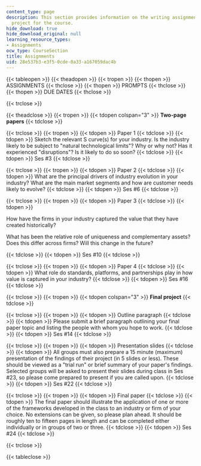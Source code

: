```yaml
---
content_type: page
description: This section provides information on the writing assignments and final
  project for the course.
hide_download: true
hide_download_original: null
learning_resource_types:
- Assignments
ocw_type: CourseSection
title: Assignments
uid: 28e537b3-e3f5-0cde-0a33-a167059dac4b
---
```


{{< tableopen >}}
{{< theadopen >}}
{{< tropen >}}
{{< thopen >}}
ASSIGNMENTS
{{< thclose >}}
{{< thopen >}}
PROMPTS
{{< thclose >}}
{{< thopen >}}
DUE DATES
{{< thclose >}}

{{< trclose >}}

{{< theadclose >}}
{{< tropen >}}
{{< tdopen colspan="3" >}}
**Two-page papers**
{{< tdclose >}}

{{< trclose >}}
{{< tropen >}}
{{< tdopen >}}
Paper 1
{{< tdclose >}}
{{< tdopen >}}
Sketch the relevant S curve(s) for your industry. Is the industry likely to be subject to "natural technological limits"? Why or why not? Has it experienced "disruptions"? Is it likely to do so soon?
{{< tdclose >}}
{{< tdopen >}}
Ses #3
{{< tdclose >}}

{{< trclose >}}
{{< tropen >}}
{{< tdopen >}}
Paper 2
{{< tdclose >}}
{{< tdopen >}}
What are the principal drivers of industry evolution in your industry? What are the main market segments and how are customer needs likely to evolve?
{{< tdclose >}}
{{< tdopen >}}
Ses #6
{{< tdclose >}}

{{< trclose >}}
{{< tropen >}}
{{< tdopen >}}
Paper 3
{{< tdclose >}}
{{< tdopen >}}


How have the firms in your industry captured the value that they have created historically?

What has been the relative role of uniqueness and complementary assets? Does this differ across firms? Will this change in the future?


{{< tdclose >}}
{{< tdopen >}}
Ses #10
{{< tdclose >}}

{{< trclose >}}
{{< tropen >}}
{{< tdopen >}}
Paper 4
{{< tdclose >}}
{{< tdopen >}}
What role do standards, platforms, and partnerships play in how value is captured in your industry?
{{< tdclose >}}
{{< tdopen >}}
Ses #16
{{< tdclose >}}

{{< trclose >}}
{{< tropen >}}
{{< tdopen colspan="3" >}}
**Final project**
{{< tdclose >}}

{{< trclose >}}
{{< tropen >}}
{{< tdopen >}}
Outline paragraph
{{< tdclose >}}
{{< tdopen >}}
Please submit a brief paragraph outlining your final paper topic and listing the people with whom you hope to work.
{{< tdclose >}}
{{< tdopen >}}
Ses #14
{{< tdclose >}}

{{< trclose >}}
{{< tropen >}}
{{< tdopen >}}
Presentation slides
{{< tdclose >}}
{{< tdopen >}}
All groups must also prepare a 15 minute (maximum) presentation of the findings of their project (in 5 slides or less). These should be viewed as a "trial run" or brief summary of your paper's findings. Selected groups will be asked to present their slides during class in Ses #23, so please come prepared to present if you are called upon.
{{< tdclose >}}
{{< tdopen >}}
Ses #22
{{< tdclose >}}

{{< trclose >}}
{{< tropen >}}
{{< tdopen >}}
Final paper
{{< tdclose >}}
{{< tdopen >}}
The final paper should illustrate the application of one or more of the frameworks developed in the class to an industry or firm of your choice. No extensions can be given, so please plan ahead. It should be roughly ten to fifteen pages in length and can be completed either individually or in groups of two or three.
{{< tdclose >}}
{{< tdopen >}}
Ses #24
{{< tdclose >}}

{{< trclose >}}

{{< tableclose >}}